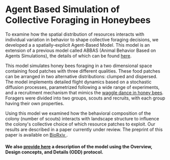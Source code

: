 # Agent Based Simulation of Collective Foraging in Honeybees

To examine how the spatial distribution of resources interacts with individual variation in behavior to shape collective foraging 
decisions, we developed a a spatially-explicit Agent-Based Model. This model is an extension of a previous model called ABBAS 
(Animal Behavior Based on Agents Simulations), the details of which can be found [here](https://github.com/thmosqueiro/ABBAS).

This model simulates honey bees foraging in a two dimensional space containing food patches with three different qualities. These 
food patches can be arranged in two alternative distributions: clumped and dispersed. The model implements detailed flight dynamics
based on a stochastic diffusion processes, parametrized following a wide range of experiments, and a
recruitment mechanism that mimics the [waggle dance in honey bees](https://en.wikipedia.org/wiki/Waggle_dance). Foragers were 
divided into two groups, scouts and recruits, with each group having their own properties.

Using this model we examined how the behavioral composition of the colony (number of scouts) interacts with landscape structure to
influence the colony's collective choice of which resource patches to exploit. Our results are described in a paper currently under
review. The preprint of this paper is available on [BioRxiv ](https://www.biorxiv.org/content/10.1101/817270v1).

#### We also [provide here](https://github.com/nlemanski/ABS_Honeybee_Foraging/blob/main/ODD.md) a description of the model using the Overview, Design concepts, and Details (ODD) protocol.
